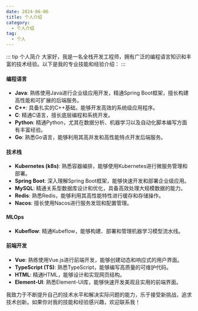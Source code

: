 ```yaml
---
date: 2024-06-06
title: 个人介绍
category:
  - 个人介绍
tag:
  - 个人
---
```


::: tip 个人简介
大家好，我是一名全栈开发工程师，拥有广泛的编程语言知识和丰富的技术经验。以下是我的专业技能和经验介绍：
:::

#### 编程语言
- **Java**: 熟练使用Java进行企业级应用开发，精通Spring Boot框架，擅长构建高性能和可扩展的后端服务。
- **C++**: 具备扎实的C++基础，能够开发高效的系统级应用程序。
- **C**: 精通C语言，擅长底层编程和系统开发。
- **Python**: 精通Python，尤其在数据分析、机器学习以及自动化脚本编写方面有丰富经验。
- **Go**: 熟悉Go语言，能够利用其高并发和高性能特点开发后端服务。

#### 技术栈
- **Kubernetes (k8s)**: 熟悉容器编排，能够使用Kubernetes进行微服务管理和部署。
- **Spring Boot**: 深入理解Spring Boot框架，能够快速开发和部署企业级应用。
- **MySQL**: 精通关系型数据库设计和优化，具备高效处理大规模数据的能力。
- **Redis**: 熟悉Redis，能够利用其高性能特性进行缓存和存储操作。
- **Nacos**: 擅长使用Nacos进行服务发现和配置管理。

#### MLOps
- **Kubeflow**: 精通Kubeflow，能够构建、部署和管理机器学习模型流水线。

#### 前端开发
- **Vue**: 熟练使用Vue.js进行前端开发，能够创建动态和响应式的用户界面。
- **TypeScript (TS)**: 熟悉TypeScript，能够编写高质量的可维护代码。
- **HTML**: 精通HTML，能够设计和实现网页结构。
- **Element-UI**: 熟悉Element-UI库，能够快速开发美观且实用的前端界面。

我致力于不断提升自己的技术水平和解决实际问题的能力，乐于接受新挑战，追求技术创新。如果你对我的技能和经验感兴趣，欢迎联系我！



